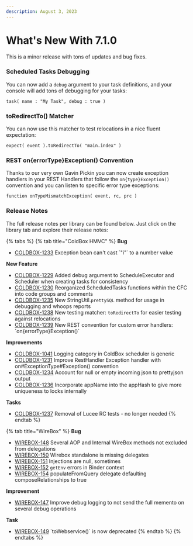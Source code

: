 ```yaml
---
description: August 3, 2023
---
```


# What's New With 7.1.0

This is a minor release with tons of updates and bug fixes.

### Scheduled Tasks Debugging

You can now add a `debug` argument to your task definitions, and your console will add tons of debugging for your tasks:

```cfscript
task( name : "My Task", debug : true )
```

### toRedirectTo() Matcher

You can now use this matcher to test relocations in a nice fluent expectation:

```cfscript
expect( event ).toRedirectTo( "main.index" )
```

### REST on{errorType}Exception() Convention

Thanks to our very own Gavin Pickin you can now create exception handlers in your REST Handlers that follow the `on{type}Exception()` convention and you can listen to specific error type exceptions:

```cfscript
function onTypeMismatchException( event, rc, prc )
```

### Release Notes

The full release notes per library can be found below. Just click on the library tab and explore their release notes:

{% tabs %}
{% tab title="ColdBox HMVC" %}
**Bug**

* [COLDBOX-1233](https://ortussolutions.atlassian.net/browse/COLDBOX-1233) Exception bean can't cast \`"i"\` to a number value

**New Feature**

* [COLDBOX-1229](https://ortussolutions.atlassian.net/browse/COLDBOX-1229) Added debug argument to ScheduleExecutor and Scheduler when creating tasks for consistency
* [COLDBOX-1230](https://ortussolutions.atlassian.net/browse/COLDBOX-1230) Reorganized ScheduledTasks functions within the CFC into code groups and comments
* [COLDBOX-1235](https://ortussolutions.atlassian.net/browse/COLDBOX-1235) New StringUtil.`prettySQL` method for usage in debugging and whoops reports
* [COLDBOX-1238](https://ortussolutions.atlassian.net/browse/COLDBOX-1238) New testing matcher: `toRedirectTo` for easier testing against relocations
* [COLDBOX-1239](https://ortussolutions.atlassian.net/browse/COLDBOX-1239) New REST convention for custom error handlers: \`on{errorType}Exception()\`

**Improvements**

* [COLDBOX-1041](https://ortussolutions.atlassian.net/browse/COLDBOX-1041) Logging category in ColdBox scheduler is generic
* [COLDBOX-1231](https://ortussolutions.atlassian.net/browse/COLDBOX-1231) Improve RestHandler Exception handler with on#ExceptionType#Exception() convention
* [COLDBOX-1234](https://ortussolutions.atlassian.net/browse/COLDBOX-1234) Account for null or empty incoming json to prettyjson output
* [COLDBOX-1236](https://ortussolutions.atlassian.net/browse/COLDBOX-1236) Incorporate appName into the appHash to give more uniqueness to locks internally

**Tasks**

* [COLDBOX-1237](https://ortussolutions.atlassian.net/browse/COLDBOX-1237) Removal of Lucee RC tests - no longer needed
{% endtab %}

{% tab title="WireBox" %}
**Bug**

* [WIREBOX-148](https://ortussolutions.atlassian.net/browse/WIREBOX-148) Several AOP and Internal WireBox methods not excluded from delegations
* [WIREBOX-150](https://ortussolutions.atlassian.net/browse/WIREBOX-150) Wirebox standalone is missing delegates
* [WIREBOX-151](https://ortussolutions.atlassian.net/browse/WIREBOX-151) Injections are null, sometimes
* [WIREBOX-152](https://ortussolutions.atlassian.net/browse/WIREBOX-152) `getEnv` errors in Binder context
* [WIREBOX-154](https://ortussolutions.atlassian.net/browse/WIREBOX-154) populateFromQuery delegate defaulting composeRelationships to true

**Improvement**

* [WIREBOX-147](https://ortussolutions.atlassian.net/browse/WIREBOX-147) Improve debug logging to not send the full memento on several debug operations

**Task**

* [WIREBOX-149](https://ortussolutions.atlassian.net/browse/WIREBOX-149) \`toWebservice()\` is now deprecated
{% endtab %}
{% endtabs %}
